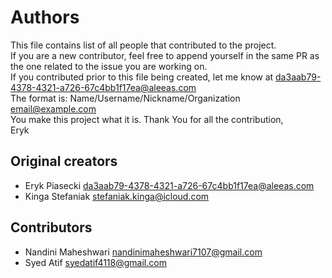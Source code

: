# Authors

This file contains list of all people that contributed to the project.<br>
If you are a new contributor, feel free to append yourself in the same PR as the one related to the issue you are working on.<br>
If you contributed prior to this file being created, let me know at da3aab79-4378-4321-a726-67c4bb1f17ea@aleeas.com <br>
The format is: Name/Username/Nickname/Organization <email@example.com> <br>
You make this project what it is. Thank You for all the contribution,<br>
Eryk

## Original creators

- Eryk Piasecki <da3aab79-4378-4321-a726-67c4bb1f17ea@aleeas.com>
- Kinga Stefaniak <stefaniak.kinga@icloud.com>

## Contributors

- Nandini Maheshwari <nandinimaheshwari7107@gmail.com>
- Syed Atif <syedatif4118@gmail.com>
